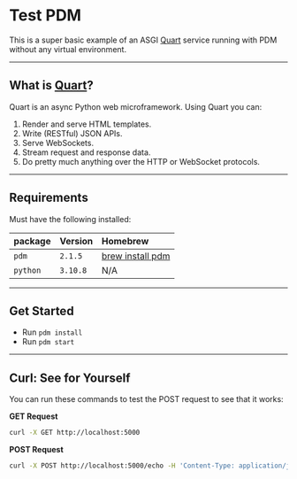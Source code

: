 # Test PDM

This is a super basic example of an ASGI [Quart](https://quart.palletsprojects.com/en/latest/) service running with PDM without any virtual environment.

---

## What is [Quart](https://github.com/pallets/quart)?

Quart is an async Python web microframework. Using Quart you can:

1. Render and serve HTML templates.
2. Write (RESTful) JSON APIs.
3. Serve WebSockets.
4. Stream request and response data.
5. Do pretty much anything over the HTTP or WebSocket protocols.

---

## Requirements

Must have the following installed:

| package | Version | Homebrew |
|:--------|:--------|:---------|
| `pdm` | `2.1.5` | [brew install pdm](https://formulae.brew.sh/formula/pdm#default) |
| `python` | `3.10.8` | N/A |

---

## Get Started

- Run `pdm install`
- Run `pdm start`

---

## Curl: See for Yourself

You can run these commands to test the POST request to see that it works:

**GET Request**
```bash
curl -X GET http://localhost:5000
```

**POST Request**
```bash
curl -X POST http://localhost:5000/echo -H 'Content-Type: application/json' -d '{ "hello": "world" }'
```
